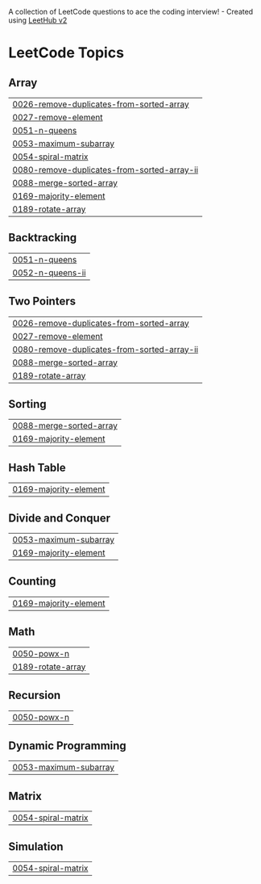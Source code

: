 A collection of LeetCode questions to ace the coding interview! - Created using [LeetHub v2](https://github.com/arunbhardwaj/LeetHub-2.0)
<!---LeetCode Topics Start-->
# LeetCode Topics
## Array
|  |
| ------- |
| [0026-remove-duplicates-from-sorted-array](https://github.com/akhil11sharma/Leetcode/tree/master/0026-remove-duplicates-from-sorted-array) |
| [0027-remove-element](https://github.com/akhil11sharma/Leetcode/tree/master/0027-remove-element) |
| [0051-n-queens](https://github.com/akhil11sharma/Leetcode/tree/master/0051-n-queens) |
| [0053-maximum-subarray](https://github.com/akhil11sharma/Leetcode/tree/master/0053-maximum-subarray) |
| [0054-spiral-matrix](https://github.com/akhil11sharma/Leetcode/tree/master/0054-spiral-matrix) |
| [0080-remove-duplicates-from-sorted-array-ii](https://github.com/akhil11sharma/Leetcode/tree/master/0080-remove-duplicates-from-sorted-array-ii) |
| [0088-merge-sorted-array](https://github.com/akhil11sharma/Leetcode/tree/master/0088-merge-sorted-array) |
| [0169-majority-element](https://github.com/akhil11sharma/Leetcode/tree/master/0169-majority-element) |
| [0189-rotate-array](https://github.com/akhil11sharma/Leetcode/tree/master/0189-rotate-array) |
## Backtracking
|  |
| ------- |
| [0051-n-queens](https://github.com/akhil11sharma/Leetcode/tree/master/0051-n-queens) |
| [0052-n-queens-ii](https://github.com/akhil11sharma/Leetcode/tree/master/0052-n-queens-ii) |
## Two Pointers
|  |
| ------- |
| [0026-remove-duplicates-from-sorted-array](https://github.com/akhil11sharma/Leetcode/tree/master/0026-remove-duplicates-from-sorted-array) |
| [0027-remove-element](https://github.com/akhil11sharma/Leetcode/tree/master/0027-remove-element) |
| [0080-remove-duplicates-from-sorted-array-ii](https://github.com/akhil11sharma/Leetcode/tree/master/0080-remove-duplicates-from-sorted-array-ii) |
| [0088-merge-sorted-array](https://github.com/akhil11sharma/Leetcode/tree/master/0088-merge-sorted-array) |
| [0189-rotate-array](https://github.com/akhil11sharma/Leetcode/tree/master/0189-rotate-array) |
## Sorting
|  |
| ------- |
| [0088-merge-sorted-array](https://github.com/akhil11sharma/Leetcode/tree/master/0088-merge-sorted-array) |
| [0169-majority-element](https://github.com/akhil11sharma/Leetcode/tree/master/0169-majority-element) |
## Hash Table
|  |
| ------- |
| [0169-majority-element](https://github.com/akhil11sharma/Leetcode/tree/master/0169-majority-element) |
## Divide and Conquer
|  |
| ------- |
| [0053-maximum-subarray](https://github.com/akhil11sharma/Leetcode/tree/master/0053-maximum-subarray) |
| [0169-majority-element](https://github.com/akhil11sharma/Leetcode/tree/master/0169-majority-element) |
## Counting
|  |
| ------- |
| [0169-majority-element](https://github.com/akhil11sharma/Leetcode/tree/master/0169-majority-element) |
## Math
|  |
| ------- |
| [0050-powx-n](https://github.com/akhil11sharma/Leetcode/tree/master/0050-powx-n) |
| [0189-rotate-array](https://github.com/akhil11sharma/Leetcode/tree/master/0189-rotate-array) |
## Recursion
|  |
| ------- |
| [0050-powx-n](https://github.com/akhil11sharma/Leetcode/tree/master/0050-powx-n) |
## Dynamic Programming
|  |
| ------- |
| [0053-maximum-subarray](https://github.com/akhil11sharma/Leetcode/tree/master/0053-maximum-subarray) |
## Matrix
|  |
| ------- |
| [0054-spiral-matrix](https://github.com/akhil11sharma/Leetcode/tree/master/0054-spiral-matrix) |
## Simulation
|  |
| ------- |
| [0054-spiral-matrix](https://github.com/akhil11sharma/Leetcode/tree/master/0054-spiral-matrix) |
<!---LeetCode Topics End-->